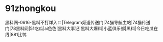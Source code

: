 # 91zhongkou
黑料网-0616-黑料不打烊入口|Telegram频道传送门|74猫导航主站|74猫传送门|78黑料网|51吃瓜|ai色色|黑料大事记|黑料大爆料|小蓝俱乐部|黑料|今日吃瓜在线|881比鸭
